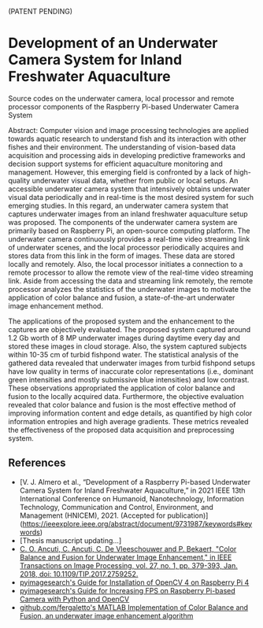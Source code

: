 (PATENT PENDING)

# Development of an Underwater Camera System for Inland Freshwater Aquaculture
Source codes on the underwater camera, local processor and remote processor components of the Raspberry Pi-based Underwater Camera System

Abstract:
Computer vision and image processing technologies are applied towards aquatic research to understand fish and its interaction with other fishes and their environment. The understanding of vision-based data acquisition and processing aids in developing predictive frameworks and decision support systems for efficient aquaculture monitoring and management. However, this emerging field is confronted by a lack of high-quality underwater visual data, whether from public or local setups. An accessible underwater camera system that intensively obtains underwater visual data periodically and in real-time is the most desired system for such emerging studies. In this regard, an underwater camera system that captures underwater images from an inland freshwater aquaculture setup was proposed. The components of the underwater camera system are primarily based on Raspberry Pi, an open-source computing platform. The underwater camera continuously provides a real-time video streaming link of underwater scenes, and the local processor periodically acquires and stores data from this link in the form of images. These data are stored locally and remotely. Also, the local processor initiates a connection to a remote processor to allow the remote view of the real-time video streaming link. Aside from accessing the data and streaming link remotely, the remote processor analyzes the statistics of the underwater images to motivate the application of color balance and fusion, a state-of-the-art underwater image enhancement method.

The applications of the proposed system and the enhancement to the captures are objectively evaluated. The proposed system captured around 1.2 Gb worth of 8 MP underwater images during daytime every day and stored these images in cloud storage. Also, the system captured subjects within 10-35 cm of turbid fishpond water. The statistical analysis of the gathered data revealed that underwater images from turbid fishpond setups have low quality in terms of inaccurate color representations (i.e., dominant green intensities and mostly submissive blue intensities) and low contrast. These observations appropriated the application of color balance and fusion to the locally acquired data. Furthermore, the objective evaluation revealed that color balance and fusion is the most effective method of improving information content and edge details, as quantified by high color information entropies and high average gradients. These metrics revealed the effectiveness of the proposed data acquisition and preprocessing system.

## References
* [V. J. Almero et al., “Development of a Raspberry Pi-based Underwater Camera System for Inland Freshwater Aquaculture,” in 2021 IEEE 13th International Conference on Humanoid, Nanotechnology, Information Technology, Communication and Control, Environment, and Management (HNICEM), 2021. (Accepted for publication)] (https://ieeexplore.ieee.org/abstract/document/9731987/keywords#keywords)
* [Thesis manuscript updating...]
* [C. O. Ancuti, C. Ancuti, C. De Vleeschouwer and P. Bekaert, "Color Balance and Fusion for Underwater Image Enhancement," in IEEE Transactions on Image Processing, vol. 27, no. 1, pp. 379-393, Jan. 2018, doi: 10.1109/TIP.2017.2759252.](https://doi.org/10.1109/TIP.2017.2759252)
* [pyimagesearch's Guide for Installation of OpenCV 4 on Raspberry Pi 4](https://www.pyimagesearch.com/2019/09/16/install-opencv-4-on-raspberry-pi-4-and-raspbian-buster/)
* [pyimagesearch's Guide for Increasing FPS on Raspberry Pi-based Camera with Python and OpenCV](https://www.pyimagesearch.com/2015/12/28/increasing-raspberry-pi-fps-with-python-and-opencv/)
* [github.com/fergaletto's MATLAB Implementation of Color Balance and Fusion, an underwater image enhancement algorithm](https://github.com/fergaletto/Color-Balance-and-fusion-for-underwater-image-enhancement.-.)
